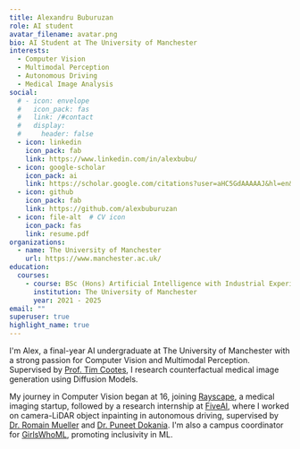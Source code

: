 ```yaml
---
title: Alexandru Buburuzan
role: AI student
avatar_filename: avatar.png
bio: AI Student at The University of Manchester
interests:
  - Computer Vision
  - Multimodal Perception
  - Autonomous Driving
  - Medical Image Analysis
social:
  # - icon: envelope
  #   icon_pack: fas
  #   link: /#contact
  #   display:
  #     header: false
  - icon: linkedin
    icon_pack: fab
    link: https://www.linkedin.com/in/alexbubu/
  - icon: google-scholar
    icon_pack: ai
    link: https://scholar.google.com/citations?user=aHC5GdAAAAAJ&hl=en&oi=ao
  - icon: github
    icon_pack: fab
    link: https://github.com/alexbuburuzan
  - icon: file-alt  # CV icon
    icon_pack: fas
    link: resume.pdf
organizations:
  - name: The University of Manchester
    url: https://www.manchester.ac.uk/
education:
  courses:
    - course: BSc (Hons) Artificial Intelligence with Industrial Experience
      institution: The University of Manchester
      year: 2021 - 2025
email: ""
superuser: true
highlight_name: true
---
```

I'm Alex, a final-year AI undergraduate at The University of Manchester with a strong passion for Computer Vision and Multimodal Perception. Supervised by [Prof. Tim Cootes](https://scholar.google.com/citations?user=zhlk0OsAAAAJ&hl=en), I research counterfactual medical image generation using Diffusion Models. 

My journey in Computer Vision began at 16, joining [Rayscape](https://rayscape.ai/), a medical imaging startup, followed by a research internship at [FiveAI](https://www.five.ai/research), where I worked on camera-LiDAR object inpainting in autonomous driving, supervised by [Dr. Romain Mueller](https://scholar.google.com/citations?user=6K_Z_9sAAAAJ&hl=en) and [Dr. Puneet Dokania](https://puneetkdokania.github.io/). I'm also a campus coordinator for [GirlsWhoML](https://girlswhoml.com), promoting inclusivity in ML.